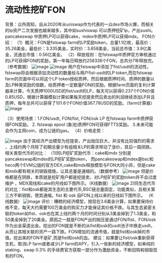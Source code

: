 # 流动性挖矿FON
背景：众所周知，自从2020年从uniswap作为代表的一众dex市场火爆，而相关的lp资产二次发掘也越来越多，其中如sushiswap 可以质押挖矿lp，产出sushi。pancakeswap 中质押LP可以获得cake，mdex中质押LP可以获得mdx。
FON介绍：
（1）概况：FON是fstswap farm的LP奖励token，总量1.1亿枚，最高价：35.26美金，最低价：3.335美金，实时价：3.658美金，当前总市值：3.9亿美金，流通总市值：0.56亿美金。
（2）释放规则：在fstswap中质押官方审核通过的LP可获得FON的奖励，第一年每日释放约258336个FON，总共分7年释放完。（参考数据）
![image](https://user-images.githubusercontent.com/77677195/177049359-f7d776d5-3423-4ecc-be71-5389d1a28b78.png)
![image](https://user-images.githubusercontent.com/77677195/177049366-9bdd5951-1512-4999-8bda-df50efff208a.png)
用户在fstswap中添加了fist/usdt的流动性，fstswap将会根据添加流动性的数量给与用户fist-usdt的LP token,而在fstswap farm的页面中可以将这个LP token授权质押，然后根据质押时间、质押的数量以及LP种类奖励的倍数，给质押者一定数量FON的奖励。根据farm页面的复利计算器来计算，今天质押1000USD的fist/usdt的LP，每天可以获得0.237个FON价值0.85USD，根据计算器模拟计算如果每天挖提卖然后卖出的利润继续添加LP并且质押，每年总共可以获得了101.6个FON价值367.78USD的奖励。（farm计算器）
![image](https://user-images.githubusercontent.com/77677195/177049384-b6ad2eab-2752-439c-b11f-3d054141ca0f.png)

（3）使用场景：1.FON/usdt, FON/fist, FON/osk LP 在fstswap farm中质押获得FON奖励。
                           2. fstswap epool (象池)质押FON可获得FTTS奖励。
                           3.未来可能会作为主网coin，成为公链的gas。
 （4）价格走势：
 
![image](https://user-images.githubusercontent.com/77677195/177049390-b0191ba6-a151-410c-8caa-51f0af1141d7.png)
 由于其经济产出模型为挖提卖，产出抛压巨大，并没有比较强烈的需求 ，上线约两个月除了初期总量少有组相关LP的需求带动了涨价，其后一路阴跌。
 相关类型代币的对比：
 （1)同LP挖矿奖励代币：cake和mdx 分别是pancakeswap和mdex的LP挖矿奖励token， 而pancakeswap和mdex是bsc和heco两个EVM公链的官方DEX,cake和mdx释放模型与FON大同小异，但是cake和mdx都有相关的销毁措施，让其总量是通缩的。（数据参考）
![image](https://user-images.githubusercontent.com/77677195/177049396-ddb8e0ee-ccfd-4786-b988-b26a33287848.png)
但是价格都是在阴跌，本质就是挖矿用户都是挖提卖，对LP挖矿的奖励token并不会过度维护
，MDX周线和cake的月线如下图所示。（K线数据）
![image](https://user-images.githubusercontent.com/77677195/177049415-0b5234a8-e076-4c88-bc90-6e159ebe52b2.png)
2)同生态代币的对比：fist和osk都是其生态的主要代币,BSC链总量固定，功能类似，且相关第三方不断销毁，使其通缩。fist 和 osk 自FON上线以来的日线如下图所示。 （K线数据）
![image](https://user-images.githubusercontent.com/77677195/177049428-d8b9caf4-157b-40c6-b64e-d6271928fcf6.png)
   评价：糟糕的经济模型，按现在3.6美金计算，如果要保持价格不变，每天大约需要100万美金的购买力才能保证其价格不跌。与其生态紧密关联的token如fist、osk也在其上线约两个月的时间分别从3美金掉到了1.3美金，和50美金掉到了20美金。原因之一就是FON产出的抛压是通过FON/fist、FON/osk作为出金渠道出金。挖出的FON就是不断的从fist和osk的usdt池子中换走usdt，从而让其相关联的资产一路下跌。FON增加的流通市值，就是fist和osk掉的市值。挖出来的FON不是矿,而是fist和osk的血。
   建议：如果要让fist/osk重新获得生机，取消LP farm或者减少LP farm的APY，引入一些新的经济模型，如单纯的staking、swap 0.3% 的手续费官方获取一部分作为激励资金，不断回购和销毁现有的FON。
